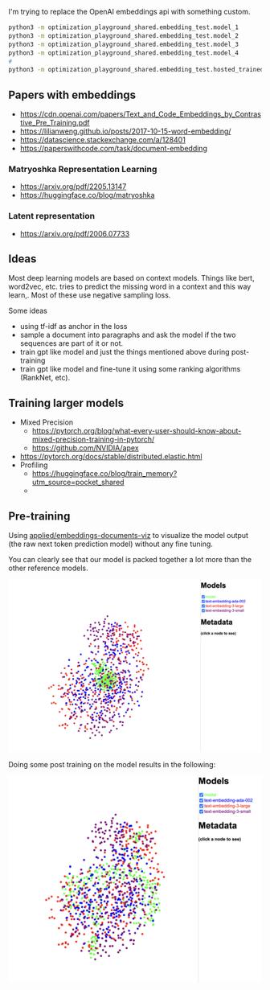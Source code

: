 I'm trying to replace the OpenAI embeddings api with something custom.

```bash
python3 -m optimization_playground_shared.embedding_test.model_1
python3 -m optimization_playground_shared.embedding_test.model_2
python3 -m optimization_playground_shared.embedding_test.model_3
python3 -m optimization_playground_shared.embedding_test.model_4
# 
python3 -m optimization_playground_shared.embedding_test.hosted_trained_models
```

## Papers with embeddings
- https://cdn.openai.com/papers/Text_and_Code_Embeddings_by_Contrastive_Pre_Training.pdf
- https://lilianweng.github.io/posts/2017-10-15-word-embedding/
- https://datascience.stackexchange.com/a/128401
- https://paperswithcode.com/task/document-embedding

### Matryoshka Representation Learning
- https://arxiv.org/pdf/2205.13147
- https://huggingface.co/blog/matryoshka

### Latent representation
- https://arxiv.org/pdf/2006.07733
  
## Ideas
Most deep learning models are based on context models. Things like bert, word2vec, etc. tries to predict the missing word in a context and this way learn,. Most of these use negative sampling loss. 

Some ideas
- using tf-idf as anchor in the loss
- sample a document into paragraphs and ask the model if the two sequences are part of it or not.
- train gpt like model and just the things mentioned above during post-training
- train gpt like model and fine-tune it using some ranking algorithms (RankNet, etc).

## Training larger models
- Mixed Precision
  - https://pytorch.org/blog/what-every-user-should-know-about-mixed-precision-training-in-pytorch/
  - https://github.com/NVIDIA/apex
- https://pytorch.org/docs/stable/distributed.elastic.html
- Profiling
  - https://huggingface.co/blog/train_memory?utm_source=pocket_shared
  - 

## Pre-training 
Using [applied/embeddings-documents-viz](applied/embeddings-documents-viz) to visualize the model output (the raw next token prediction model) without any fine tuning. 

You can clearly see that our model is packed together a lot more than the other reference models.

![vis](./readme/embeddings_viz.png)

Doing some post training on the model results in the following:

![vis](./readme/embeddings_viz_post_training.png)

